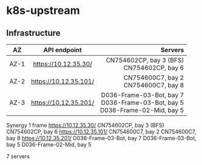 # k8s-upstream

## Infrastructure
| AZ        | API endpoint | Servers           |
| ----------|:-------------:| ----------------:|
| AZ-1      | https://10.12.35.30/  | CN754602CP, bay 3 (BFS) <br/>CN754602CP, bay 6|
| AZ-2      | https://10.12.35.101/  | CN754600C7, bay 2 <br/>CN754600C7, bay 8|
| AZ-3      | https://10.12.35.201/   | D036-Frame-03-Bot, bay 7 <br/>D036-Frame-03-Bot, bay 5<br/>D036-Frame-02-Mid, bay 5|

Synergy 1 frame
https://10.12.35.30/
 CN754602CP, bay 3 (BFS)
 CN754602CP, bay 6 
https://10.12.35.101/
 CN754600C7, bay 2 
 CN754600C7, bay 8 
https://10.12.35.201/ 
 D036-Frame-03-Bot, bay 7 
 D036-Frame-03-Bot, bay 5 
 D036-Frame-02-Mid, bay 5 

7 servers
